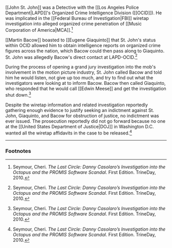 [[John St. John]] was a Detective with the [[Los Angeles Police Department|LAPD]]'s Organized Crime Intelligence Division ([[OCID]]). He was implicated in the [[Federal Bureau of Investigation|FBI]] wiretap investigation into alleged organized crime penetration of [[Music Corporation of America|MCA]].[^1]

[[Martin Bacow]] boasted to [[Eugene Giaquinto]] that St. John's status within OCID allowed him to obtain intelligence reports on organized crime figures across the nation, which Bacow could then pass along to Giaquinto. St. John was allegedly Bacow's direct contact at LAPD-OCID.[^1]

During the process of opening a grand jury investigation into the mob's involvement in the motion picture industry, St. John called Bacow and told him he would listen, not give up too much, and try to find out what the investigators were looking at to inform Bacow. Bacow then called Giaquinto, who responded that he would call [[Edwin Meese]] and get the investigation shut down.[^1]

Despite the wiretap information and related investigation reportedly gathering enough evidence to justify seeking an indictment against St. John, Giaquinto, and Bacow for obstruction of justice, no indictment was ever issued. The prosecution reportedly did not go forward because no one at the [[United States Department of Justice|DOJ]] in Washington D.C. wanted all the wiretap affidavits in the case to be released.[^1]

---
### Footnotes

[^1]: Seymour, Cheri. *The Last Circle: Danny Casolaro’s Investigation into the Octopus and the PROMIS Software Scandal*. First Edition. TrineDay, 2010.